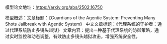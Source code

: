 模型论文地址：https://arxiv.org/abs/2502.16750

模型概述：文章标题：《Guardians of the Agentic System: Preventing Many Shots Jailbreak with Agentic System》
中文文章标题：《代理系统的守护者：通过代理系统防止多镜头越狱》
文章内容：提出一种基于代理系统的防御策略，通过实时监控和动态调整，有效防止多镜头越狱攻击，增强系统安全性。
